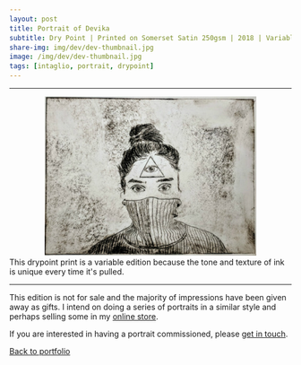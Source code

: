 ```yaml
---
layout: post
title: Portrait of Devika
subtitle: Dry Point | Printed on Somerset Satin 250gsm | 2018 | Variable Edition of 10
share-img: img/dev/dev-thumbnail.jpg
image: /img/dev/dev-thumbnail.jpg
tags: [intaglio, portrait, drypoint]
---
```

___

<div style="text-align:center"><img src="/img/dev/dev-print.jpg" width="75%" height="auto" frameBorder="0" /></div>
 <div class="caption">This drypoint print is a variable edition because the tone and texture of ink is unique every time it's pulled.</div>

___

This edition is not for sale and the majority of impressions have been given away as gifts. I intend on doing a series of portraits in a similar style and perhaps selling some in my [online store](https://bodhio.bigcartel.com). 

If you are interested in having a portrait commissioned, please [get in touch](/contact).

[Back to portfolio](https://bodh.io)
